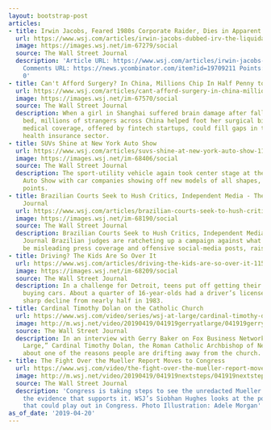 ```yaml
---
layout: bootstrap-post
articles:
- title: Irwin Jacobs, Feared 1980s Corporate Raider, Dies in Apparent Murder-Suicide
  url: https://www.wsj.com/articles/irwin-jacobs-dubbed-irv-the-liquidator-made-his-name-as-a-corporate-raider-in-the-1980s-11555424688
  image: https://images.wsj.net/im-67279/social
  source: The Wall Street Journal
  description: 'Article URL: https://www.wsj.com/articles/irwin-jacobs-dubbed-irv-the-liquidator-made-his-name-as-a-corporate-raider-in-the-1980s-11555424688
    Comments URL: https://news.ycombinator.com/item?id=19709211 Points: 4 # Comments:
    0'
- title: Can't Afford Surgery? In China, Millions Chip In Half Penny to Cover You...
  url: https://www.wsj.com/articles/cant-afford-surgery-in-china-millions-chip-in-half-a-penny-to-cover-you-11555772400
  image: https://images.wsj.net/im-67570/social
  source: The Wall Street Journal
  description: When a girl in Shanghai suffered brain damage after falling off a bunk
    bed, millions of strangers across China helped foot her surgical bills. Crowdfunded
    medical coverage, offered by fintech startups, could fill gaps in the country’s
    health insurance sector.
- title: SUVs Shine at New York Auto Show
  url: https://www.wsj.com/articles/suvs-shine-at-new-york-auto-show-11555765200
  image: https://images.wsj.net/im-68406/social
  source: The Wall Street Journal
  description: The sport-utility vehicle again took center stage at the New York International
    Auto Show with car companies showing off new models of all shapes, sizes and price
    points.
- title: Brazilian Courts Seek to Hush Critics, Independent Media - The Wall Street
    Journal
  url: https://www.wsj.com/articles/brazilian-courts-seek-to-hush-critics-independent-media-11555761601
  image: https://images.wsj.net/im-68190/social
  source: The Wall Street Journal
  description: Brazilian Courts Seek to Hush Critics, Independent Media The Wall Street
    Journal Brazilian judges are ratcheting up a campaign against what they deem to
    be misleading press coverage and offensive social-media posts, raising concerns...
- title: Driving? The Kids Are So Over It
  url: https://www.wsj.com/articles/driving-the-kids-are-so-over-it-11555732810
  image: https://images.wsj.net/im-68209/social
  source: The Wall Street Journal
  description: In a challenge for Detroit, teens put off getting their licenses and
    buying cars. About a quarter of 16-year-olds had a driver’s license in 2017, a
    sharp decline from nearly half in 1983.
- title: Cardinal Timothy Dolan on the Catholic Church
  url: https://www.wsj.com/video/series/wsj-at-large/cardinal-timothy-dolan-on-the-catholic-church/F9A39B52-E8DB-437F-8CC4-A4484805480C
  image: http://m.wsj.net/video/20190419/041919gerryatlarge/041919gerryatlarge_1280x720.jpg
  source: The Wall Street Journal
  description: In an interview with Gerry Baker on Fox Business Network’s “WSJ at
    Large,” Cardinal Timothy Dolan, the Roman Catholic Archbishop of New York, spoke
    about one of the reasons people are drifting away from the church.
- title: The Fight Over the Mueller Report Moves to Congress
  url: https://www.wsj.com/video/the-fight-over-the-mueller-report-moves-to-congress/AF7A88B3-C7F7-41A0-BDFE-058C8FD4A49D.html
  image: http://m.wsj.net/video/20190419/041919nextsteps/041919nextsteps_1280x720.jpg
  source: The Wall Street Journal
  description: 'Congress is taking steps to see the unredacted Mueller report and
    the evidence that supports it. WSJ’s Siobhan Hughes looks at the political options
    that could play out in Congress. Photo Illustration: Adele Morgan'
as_of_date: '2019-04-20'
---
```


